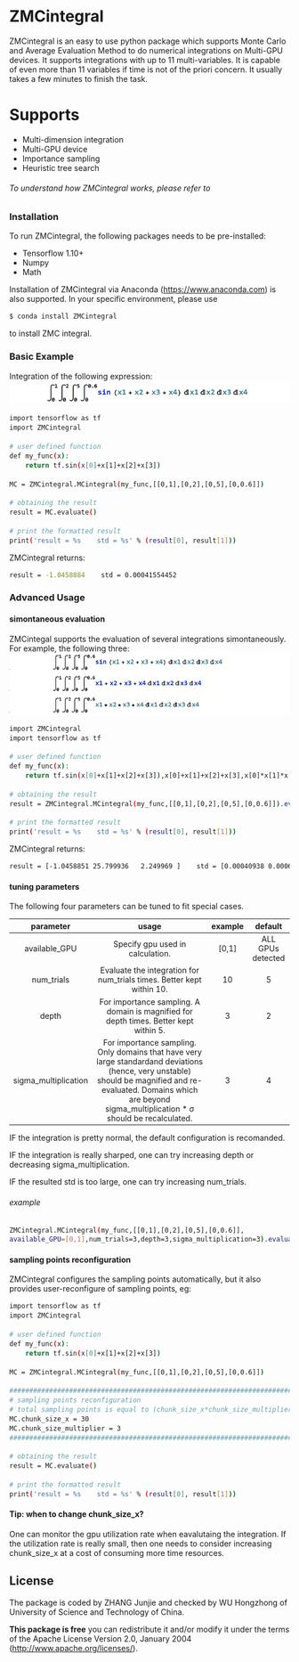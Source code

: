 # ZMCintegral


ZMCintegral is an easy to use python package which supports Monte Carlo and Average Evaluation Method  to do numerical integrations on Multi-GPU devices. 
It supports integrations with up to 11 multi-variables. It is capable of even more than 11 variables if time is not of the priori concern. It usually takes a few minutes to finish the task.

# Supports

  - Multi-dimension integration
  - Multi-GPU device
  - Importance sampling
  - Heuristic tree search


###### To understand how ZMCintegral works, please refer to

### Installation

To run ZMCintegral, the following packages needs to be pre-installed:
  - Tensorflow 1.10+
  - Numpy
  - Math

Installation of ZMCintegral via Anaconda (https://www.anaconda.com) is also supported.
In your specific environment, please use

```sh
$ conda install ZMCintegral
```
to install ZMC integral.

### Basic Example
Integration of the following expression:
![Image of expression 1](./examples/example01.png)

```sh
import tensorflow as tf
import ZMCintegral

# user defined function
def my_func(x):
    return tf.sin(x[0]+x[1]+x[2]+x[3])

MC = ZMCintegral.MCintegral(my_func,[[0,1],[0,2],[0,5],[0,0.6]])

# obtaining the result
result = MC.evaluate()

# print the formatted result
print('result = %s    std = %s' % (result[0], result[1]))
```
ZMCintegral returns:

```sh
result = -1.0458884    std = 0.00041554452
```

### Advanced Usage
#### simontaneous evaluation
ZMCintegal supports the evaluation of several integrations simontaneously. For example, the following three:
![Image of expression 1](./examples/example02.png)

```sh
import ZMCintegral
import tensorflow as tf

# user defined function
def my_func(x):
    return tf.sin(x[0]+x[1]+x[2]+x[3]),x[0]+x[1]+x[2]+x[3],x[0]*x[1]*x[2]*x[3]
    
# obtaining the result
result = ZMCintegral.MCintegral(my_func,[[0,1],[0,2],[0,5],[0,0.6]]).evaluate()

# print the formatted result
print('result = %s    std = %s' % (result[0], result[1]))
```

ZMCintegral returns:

```sh
result = [-1.0458851 25.799936   2.249969 ]    std = [0.00040938 0.00066065 0.0002065 ]
```

#### tuning parameters

The following four parameters can be tuned to fit special cases.

| parameter        | usage           | example           | default  |
|:-------------:|:-------------:|:-------------:|:-----:|
| available_GPU    | Specify gpu used in calculation. | [0,1] | ALL GPUs detected |
| num_trials     | Evaluate the integration for num_trials times. Better kept within 10. | 10 | 5 |
| depth | For importance sampling. A domain is magnified for depth times. Better kept within 5. |3|2| 
| sigma_multiplication | For importance sampling. Only domains that have very large standardand deviations (hence, very unstable) should be magnified and re-evaluated. Domains which are beyond sigma_multiplication * &sigma; should be recalculated.|3|4|

IF the integration is pretty normal, the default configuration is recomanded.

IF the integration is really sharped, one can try increasing depth or decreasing sigma_multiplication.

IF the resulted std is too large, one can try increasing num_trials.

###### example

```sh
ZMCintegral.MCintegral(my_func,[[0,1],[0,2],[0,5],[0,0.6]],
available_GPU=[0,1],num_trials=3,depth=3,sigma_multiplication=3).evaluate()
```

#### sampling points reconfiguration

ZMCintegral configures the sampling points automatically, 
but it also provides user-reconfigure of sampling points, eg:

```sh
import tensorflow as tf
import ZMCintegral

# user defined function
def my_func(x):
    return tf.sin(x[0]+x[1]+x[2]+x[3])

MC = ZMCintegral.MCintegral(my_func,[[0,1],[0,2],[0,5],[0,0.6]])

#############################################################################################
# sampling points reconfiguration
# total sampling points is equal to (chunk_size_x*chunk_size_multiplier)**dim, which is huge.
MC.chunk_size_x = 30
MC.chunk_size_multiplier = 3
#############################################################################################

# obtaining the result
result = MC.evaluate()

# print the formatted result
print('result = %s    std = %s' % (result[0], result[1]))
```
#### Tip: when to change chunk_size_x?
One can monitor the gpu utilization rate when eavalutaing the integration. If the utilization rate is really small, then one needs to consider increasing chunk_size_x at a cost of consuming more time resources.

License
----

The package is coded by ZHANG Junjie and checked by WU Hongzhong of University of Science and Technology of China.

**This package is free**
you can redistribute it and/or modify it under the terms of 
the Apache License Version 2.0, January 2004 (http://www.apache.org/licenses/).




[//]: # (These are reference links used in the body of this note and get stripped out when the markdown processor does its job. There is no need to format nicely because it shouldn't be seen. Thanks SO - http://stackoverflow.com/questions/4823468/store-comments-in-markdown-syntax)


   [dill]: <https://github.com/joemccann/dillinger>
   [git-repo-url]: <https://github.com/joemccann/dillinger.git>
   [john gruber]: <http://daringfireball.net>
   [df1]: <http://daringfireball.net/projects/markdown/>
   [markdown-it]: <https://github.com/markdown-it/markdown-it>
   [Ace Editor]: <http://ace.ajax.org>
   [node.js]: <http://nodejs.org>
   [Twitter Bootstrap]: <http://twitter.github.com/bootstrap/>
   [jQuery]: <http://jquery.com>
   [@tjholowaychuk]: <http://twitter.com/tjholowaychuk>
   [express]: <http://expressjs.com>
   [AngularJS]: <http://angularjs.org>
   [Gulp]: <http://gulpjs.com>

   [PlDb]: <https://github.com/joemccann/dillinger/tree/master/plugins/dropbox/README.md>
   [PlGh]: <https://github.com/joemccann/dillinger/tree/master/plugins/github/README.md>
   [PlGd]: <https://github.com/joemccann/dillinger/tree/master/plugins/googledrive/README.md>
   [PlOd]: <https://github.com/joemccann/dillinger/tree/master/plugins/onedrive/README.md>
   [PlMe]: <https://github.com/joemccann/dillinger/tree/master/plugins/medium/README.md>
   [PlGa]: <https://github.com/RahulHP/dillinger/blob/master/plugins/googleanalytics/README.md>
